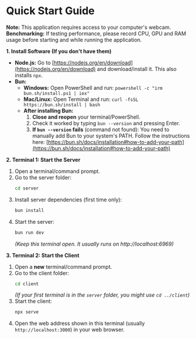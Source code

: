 # Quick Start Guide

**Note:** This application requires access to your computer's webcam.<br>
**Benchmarking:** If testing performance, please record CPU, GPU and RAM usage before starting and while running the application.

**1. Install Software (If you don't have them)**

*   **Node.js:** Go to [https://nodejs.org/en/download](https://nodejs.org/en/download) and download/install it. This also installs `npx`.
*   **Bun:**
    *   **Windows:** Open PowerShell and run: `powershell -c "irm bun.sh/install.ps1 | iex"`
    *   **Mac/Linux:** Open Terminal and run: `curl -fsSL https://bun.sh/install | bash`
    *   **After installing Bun:**
        1.  **Close and reopen** your terminal/PowerShell.
        2.  Check it worked by typing `bun --version` and pressing Enter.
        3.  **If `bun --version` fails** (command not found): You need to manually add Bun to your system's PATH. Follow the instructions here: [https://bun.sh/docs/installation#how-to-add-your-path](https://bun.sh/docs/installation#how-to-add-your-path)

**2. Terminal 1: Start the Server**

1.  Open a terminal/command prompt.
2.  Go to the server folder:
    ```bash
    cd server
    ```
3.  Install server dependencies (first time only):
    ```bash
    bun install
    ```
4.  Start the server:
    ```bash
    bun run dev
    ```
    *(Keep this terminal open. It usually runs on http://localhost:6969)*

**3. Terminal 2: Start the Client**

1.  Open a **new** terminal/command prompt.
2.  Go to the client folder:
    ```bash
    cd client
    ```
    *(If your first terminal is in the `server` folder, you might use `cd ../client`)*
3.  Start the client:
    ```bash
    npx serve
    ```
4.  Open the web address shown in this terminal (usually `http://localhost:3000`) in your web browser.